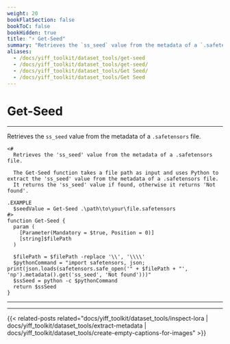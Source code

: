 ```yaml
---
weight: 20
bookFlatSection: false
bookToC: false
bookHidden: true
title: "⚡ Get-Seed"
summary: "Retrieves the `ss_seed` value from the metadata of a `.safetensors` file."
aliases:
  - /docs/yiff_toolkit/dataset_tools/get-seed
  - /docs/yiff_toolkit/dataset_tools/get-seed/
  - /docs/yiff_toolkit/dataset_tools/Get Seed/
  - /docs/yiff_toolkit/dataset_tools/Get Seed
---
```


<!--markdownlint-disable MD025 -->

# Get-Seed

---

Retrieves the `ss_seed` value from the metadata of a `.safetensors` file.

```pwsh
<#
  Retrieves the 'ss_seed' value from the metadata of a .safetensors file.

  The Get-Seed function takes a file path as input and uses Python to extract the 'ss_seed' value from the metadata of a .safetensors file.
  It returns the 'ss_seed' value if found, otherwise it returns 'Not found'.

.EXAMPLE
  $seedValue = Get-Seed .\path\to\your\file.safetensors
#>
function Get-Seed {
  param (
    [Parameter(Mandatory = $true, Position = 0)]
    [string]$filePath
  )

  $filePath = $filePath -replace '\\', '\\\\'
  $pythonCommand = "import safetensors, json; print(json.loads(safetensors.safe_open('" + $filePath + "', 'np').metadata().get('ss_seed', 'Not found')))"
  $ssSeed = python -c $pythonCommand
  return $ssSeed
}
```

---

---

{{< related-posts related="docs/yiff_toolkit/dataset_tools/inspect-lora | docs/yiff_toolkit/dataset_tools/extract-metadata | docs/yiff_toolkit/dataset_tools/create-empty-captions-for-images" >}}

